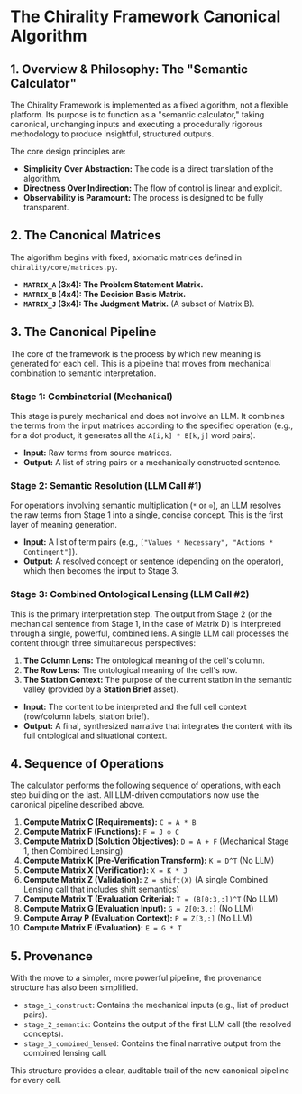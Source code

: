 # The Chirality Framework Canonical Algorithm

## 1. Overview & Philosophy: The "Semantic Calculator"

The Chirality Framework is implemented as a fixed algorithm, not a flexible platform. Its purpose is to function as a "semantic calculator," taking canonical, unchanging inputs and executing a procedurally rigorous methodology to produce insightful, structured outputs.

The core design principles are:
-   **Simplicity Over Abstraction:** The code is a direct translation of the algorithm.
-   **Directness Over Indirection:** The flow of control is linear and explicit.
-   **Observability is Paramount:** The process is designed to be fully transparent.

## 2. The Canonical Matrices

The algorithm begins with fixed, axiomatic matrices defined in `chirality/core/matrices.py`.

*   **`MATRIX_A` (3x4): The Problem Statement Matrix.**
*   **`MATRIX_B` (4x4): The Decision Basis Matrix.**
*   **`MATRIX_J` (3x4): The Judgment Matrix.** (A subset of Matrix B).

## 3. The Canonical Pipeline

The core of the framework is the process by which new meaning is generated for each cell. This is a pipeline that moves from mechanical combination to semantic interpretation.

### Stage 1: Combinatorial (Mechanical)

This stage is purely mechanical and does not involve an LLM. It combines the terms from the input matrices according to the specified operation (e.g., for a dot product, it generates all the `A[i,k] * B[k,j]` word pairs).

*   **Input:** Raw terms from source matrices.
*   **Output:** A list of string pairs or a mechanically constructed sentence.

### Stage 2: Semantic Resolution (LLM Call #1)

For operations involving semantic multiplication (`*` or `⊙`), an LLM resolves the raw terms from Stage 1 into a single, concise concept. This is the first layer of meaning generation.

*   **Input:** A list of term pairs (e.g., `["Values * Necessary", "Actions * Contingent"]`).
*   **Output:** A resolved concept or sentence (depending on the operator), which then becomes the input to Stage 3.

### Stage 3: Combined Ontological Lensing (LLM Call #2)

This is the primary interpretation step. The output from Stage 2 (or the mechanical sentence from Stage 1, in the case of Matrix D) is interpreted through a single, powerful, combined lens. A single LLM call processes the content through three simultaneous perspectives:

1.  **The Column Lens:** The ontological meaning of the cell's column.
2.  **The Row Lens:** The ontological meaning of the cell's row.
3.  **The Station Context:** The purpose of the current station in the semantic valley (provided by a **Station Brief** asset).

*   **Input:** The content to be interpreted and the full cell context (row/column labels, station brief).
*   **Output:** A final, synthesized narrative that integrates the content with its full ontological and situational context.

## 4. Sequence of Operations

The calculator performs the following sequence of operations, with each step building on the last. All LLM-driven computations now use the canonical pipeline described above.

1.  **Compute Matrix C (Requirements):** `C = A * B`
2.  **Compute Matrix F (Functions):** `F = J ⊙ C`
3.  **Compute Matrix D (Solution Objectives):** `D = A + F` (Mechanical Stage 1, then Combined Lensing)
4.  **Compute Matrix K (Pre-Verification Transform):** `K = D^T` (No LLM)
5.  **Compute Matrix X (Verification):** `X = K * J`
6.  **Compute Matrix Z (Validation):** `Z = shift(X)` (A single Combined Lensing call that includes shift semantics)
7.  **Compute Matrix T (Evaluation Criteria):** `T = (B[0:3,:])^T` (No LLM)
8.  **Compute Matrix G (Evaluation Input):** `G = Z[0:3,:]` (No LLM)
9.  **Compute Array P (Evaluation Context):** `P = Z[3,:]` (No LLM)
10. **Compute Matrix E (Evaluation):** `E = G * T`

## 5. Provenance

With the move to a simpler, more powerful pipeline, the provenance structure has also been simplified.

-   `stage_1_construct`: Contains the mechanical inputs (e.g., list of product pairs).
-   `stage_2_semantic`: Contains the output of the first LLM call (the resolved concepts).
-   `stage_3_combined_lensed`: Contains the final narrative output from the combined lensing call.

This structure provides a clear, auditable trail of the new canonical pipeline for every cell.
